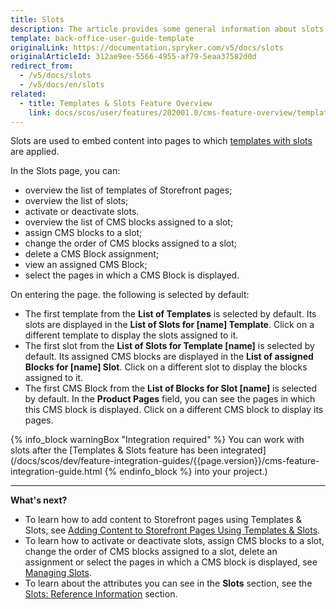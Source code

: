 ```yaml
---
title: Slots
description: The article provides some general information about slots and actions you can perform on them in the Back Office.
template: back-office-user-guide-template
originalLink: https://documentation.spryker.com/v5/docs/slots
originalArticleId: 312ae9ee-5566-4955-af79-5eaa37582d0d
redirect_from:
  - /v5/docs/slots
  - /v5/docs/en/slots
related:
  - title: Templates & Slots Feature Overview
    link: docs/scos/user/features/202001.0/cms-feature-overview/templates-and-slots-overview.html
---
```


Slots are used to embed content into pages to which [templates with slots](/docs/scos/user/features/{{page.version}}/cms-feature-overview/templates-and-slots-overview.html) are applied.

In the Slots page, you can:

* overview the list of templates of Storefront pages;
* overview the list of slots;
* activate or deactivate slots.
* overview the list of CMS blocks assigned to a slot;
* assign CMS blocks to a slot;
* change the order of CMS blocks assigned to a slot;
* delete a CMS Block assignment;
* view an assigned CMS Block;
* select the pages in which a CMS Block is displayed.

On entering the page. the following is selected by default: 
* The first template from the **List of Templates** is selected by default. Its slots are displayed in the **List of Slots for [name] Template**. Click on a different template to display the slots assigned to it.  
* The first slot from the **List of Slots for Template [name]** is selected by default. Its assigned CMS blocks are displayed in the **List of assigned Blocks for [name] Slot**. Click on a different slot to display the blocks assigned to it.
* The first CMS Block from the **List of Blocks for Slot [name]** is selected by default. In the **Product Pages** field, you can see the pages in which this CMS block is displayed. Click on a different CMS block to display its pages.

{% info_block warningBox "Integration required" %}
You can work with slots after the [Templates & Slots feature has been integrated](/docs/scos/dev/feature-integration-guides/{{page.version}}/cms-feature-integration-guide.html
{% endinfo_block %} into your project.)
***
**What's next?**

* To learn how to add content to Storefront pages using Templates & Slots, see [Adding Content to Storefront Pages Using Templates & Slots](/docs/scos/user/back-office-user-guides/{{page.version}}/content/adding-content-to-storefront-pages-using-templates-and-slots.html).
* To learn how to activate or deactivate slots, assign CMS blocks to a slot, change the order of CMS blocks assigned to a slot, delete an assignment or select the pages in which a CMS block is displayed, see [Managing Slots](/docs/scos/user/back-office-user-guides/{{page.version}}/content/slots/managing-slots.html). 
* To learn about the attributes you can see in the **Slots** section, see the [Slots: Reference Information](/docs/scos/user/back-office-user-guides/{{page.version}}/content/slots/references/slots-reference-information.html) section. 
